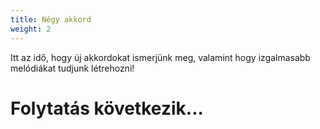 ```yaml
---
title: Négy akkord
weight: 2
---
```


Itt az idő, hogy új akkordokat ismerjünk meg, valamint hogy izgalmasabb melódiákat tudjunk létrehozni!

# Folytatás következik...
